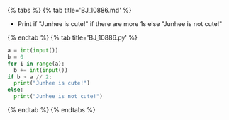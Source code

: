 {% tabs %}
{% tab title='BJ_10886.md' %}

* Print if "Junhee is cute!" if there are more 1s else "Junhee is not cute!"

{% endtab %}
{% tab title='BJ_10886.py' %}

```py
a = int(input())
b = 0
for i in range(a):
  b += int(input())
if b > a // 2:
  print("Junhee is cute!")
else:
  print("Junhee is not cute!")
```

{% endtab %}
{% endtabs %}